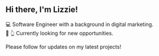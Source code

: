 ## Hi there, I'm Lizzie!

:computer: Software Engineer with a background in digital marketing. <br>
:rocket: :point_up_2: Currently looking for new opportunities.

Please follow for updates on my latest projects!
